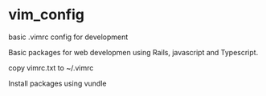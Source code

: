 # vim_config
basic .vimrc config for development


Basic packages for web developmen using Rails, javascript and Typescript.


copy vimrc.txt to ~/.vimrc

Install packages using vundle
